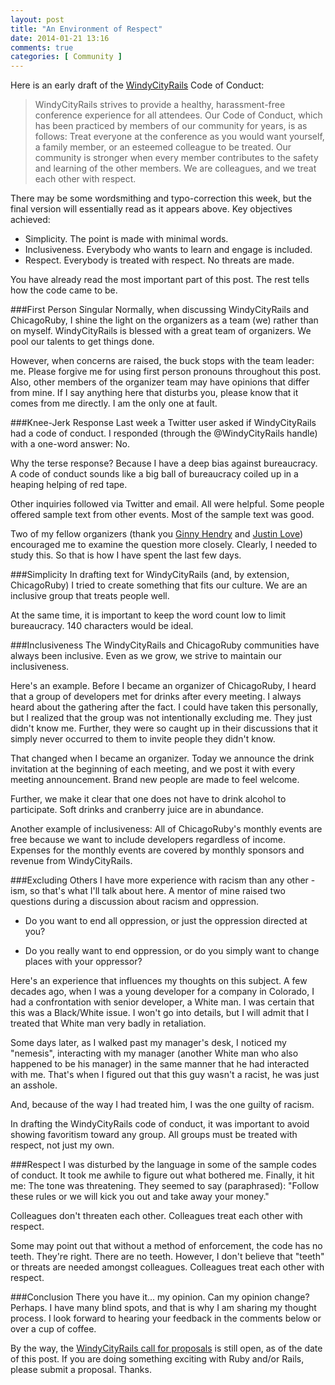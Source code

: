 ```yaml
---
layout: post
title: "An Environment of Respect"
date: 2014-01-21 13:16
comments: true
categories: [ Community ]
---
```

Here is an early draft of the [WindyCityRails](http://windycityrails.org) Code of Conduct:

>WindyCityRails strives to provide a healthy, harassment-free conference experience for all attendees. Our Code of Conduct, which has been practiced by members of our community for years, is as follows: Treat everyone at the conference as you would want yourself, a family member, or an esteemed colleague to be treated. Our community is stronger when every member contributes to the safety and learning of the other members. We are colleagues, and we treat each other with respect.

There may be some wordsmithing and typo-correction this week, but the final version will essentially read as it appears above. Key objectives achieved:

* Simplicity. The point is made with minimal words.
* Inclusiveness. Everybody who wants to learn and engage is included. 
* Respect. Everybody is treated with respect. No threats are made.

You have already read the most important part of this post. The rest tells how the code came to be.
<!--more-->
###First Person Singular
Normally, when discussing WindyCityRails and ChicagoRuby, I shine the light on the organizers as a team (we) rather than on myself. WindyCityRails is blessed with a great team of organizers. We pool our talents to get things done.

However, when concerns are raised, the buck stops with the team leader: me. Please forgive me for using first person pronouns throughout this post. Also, other members of the organizer team may have opinions that differ from mine. If I say anything here that disturbs you, please know that it comes from me directly. I am the only one at fault.

###Knee-Jerk Response
Last week a Twitter user asked if WindyCityRails had a code of conduct. I responded (through the @WindyCityRails handle) with a one-word answer: No. 

Why the terse response? Because I have a deep bias against bureaucracy. A code of conduct sounds like a big ball of bureaucracy coiled up in a heaping helping of red tape. 

Other inquiries followed via Twitter and email. All were helpful. Some people offered sample text from other events. Most of the sample text was good.

Two of my fellow organizers (thank you [Ginny Hendry](https://twitter.com/ginnyhendry) and [Justin Love](https://twitter.com/wondible)) encouraged me to examine the question more closely. Clearly, I needed to study this. So that is how I have spent the last few days.

###Simplicity
In drafting text for WindyCityRails (and, by extension, ChicagoRuby) I tried to create something that fits our culture. We are an inclusive group that treats people well.

At the same time, it is important to keep the word count low to limit bureaucracy. 140 characters would be ideal.

###Inclusiveness
The WindyCityRails and ChicagoRuby communities have always been inclusive. Even as we grow, we strive to maintain our inclusiveness.

Here's an example. Before I became an organizer of ChicagoRuby, I heard that a group of developers met for drinks after every meeting. I always heard about the gathering after the fact. I could have taken this personally, but I realized that the group was not intentionally excluding me. They just didn't know me. Further, they were so caught up in their discussions that it simply never occurred to them to invite people they didn't know.

That changed when I became an organizer. Today we announce the drink invitation at the beginning of each meeting, and we post it with every meeting announcement. Brand new people are made to feel welcome.

Further, we make it clear that one does not have to drink alcohol to participate. Soft drinks and cranberry juice are in abundance.

Another example of inclusiveness: All of ChicagoRuby's monthly events are free because we want to include developers regardless of income. Expenses for the monthly events are covered by monthly sponsors and revenue from WindyCityRails. 

###Excluding Others
I have more experience with racism than any other -ism, so that's what I'll talk about here. A mentor of mine raised two questions during a discussion about racism and oppression. 

* Do you want to end all oppression, or just the oppression directed at you?

* Do you really want to end oppression, or do you simply want to change places with your oppressor?

Here's an experience that influences my thoughts on this subject. A few decades ago, when I was a young developer for a company in Colorado, I had a confrontation with senior developer, a White man. I was certain that this was a Black/White issue. I won't go into details, but I will admit that I treated that White man very badly in retaliation.

Some days later, as I walked past my manager's desk, I noticed my "nemesis", interacting with my manager (another White man who also happened to be his manager) in the same manner that he had interacted with me. That's when I figured out that this guy wasn't a racist, he was just an asshole.

And, because of the way I had treated him, I was the one guilty of racism.

In drafting the WindyCityRails code of conduct, it was important to avoid showing favoritism toward any group. All groups must be treated with respect, not just my own.

###Respect
I was disturbed by the language in some of the sample codes of conduct. It took me awhile to figure out what bothered me. Finally, it hit me: The tone was threatening. They seemed to say (paraphrased): "Follow these rules or we will kick you out and take away your money." 

Colleagues don't threaten each other. Colleagues treat each other with respect.

Some may point out that without a method of enforcement, the code has no teeth. They're right. There are no teeth. However, I don't believe that "teeth" or threats are needed amongst colleagues. Colleagues treat each other with respect.

###Conclusion
There you have it... my opinion. Can my opinion change? Perhaps. I have many blind spots, and that is why I am sharing my thought process. I look forward to hearing your feedback in the comments below or over a cup of coffee.

By the way, the [WindyCityRails call for proposals](http://www.windycityrails.org) is still open, as of the date of this post. If you are doing something exciting with Ruby and/or Rails, please submit a proposal. Thanks.
